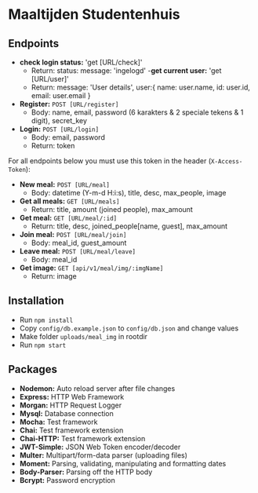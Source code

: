 # Maaltijden Studentenhuis
## Endpoints
- **check login status:** 'get [URL/check]'
    - Return: status: message: 'ingelogd'
-**get current user:** 'get [URL/user]'
    - Return: 
    message: 'User details',
        user:{
            name: user.name,
            id: user.id,
            email: user.email
        }
- **Register:** `POST [URL/register]`
    - Body: name, email, password (6 karakters & 2 speciale tekens & 1 digit), secret_key
- **Login:** `POST [URL/login]` 
    - Body: email, password
    - Return: token

For all endpoints below you must use this token in the header (`X-Access-Token`):

- **New meal:** `POST [URL/meal]`
    - Body: datetime (Y-m-d H:i:s), title, desc, max_people, image
- **Get all meals:** `GET [URL/meals]`
    - Return: title, amount (joined people), max_amount
- **Get meal:** `GET [URL/meal/:id]`
    - Return: title, desc, joined_people[name, guest], max_amount
- **Join meal:** `POST [URL/meal/join]` 
    - Body: meal_id, guest_amount
- **Leave meal:** `POST [URL/meal/leave]`
    - Body: meal_id
- **Get image:** `GET [api/v1/meal/img/:imgName]`
    - Return: image

## Installation

- Run `npm install`
- Copy `config/db.example.json` to `config/db.json` and change values
- Make folder `uploads/meal_img` in rootdir
- Run `npm start`

## Packages

- **Nodemon:** Auto reload server after file changes
- **Express:** HTTP Web Framework
- **Morgan:** HTTP Request Logger
- **Mysql:** Database connection
- **Mocha:** Test framework
- **Chai:** Test framework extension
- **Chai-HTTP:** Test framework extension
- **JWT-Simple:** JSON Web Token encoder/decoder
- **Multer:** Multipart/form-data parser (uploading files)
- **Moment:** Parsing, validating, manipulating and formatting dates
- **Body-Parser:** Parsing off the HTTP body
- **Bcrypt:** Password encryption
